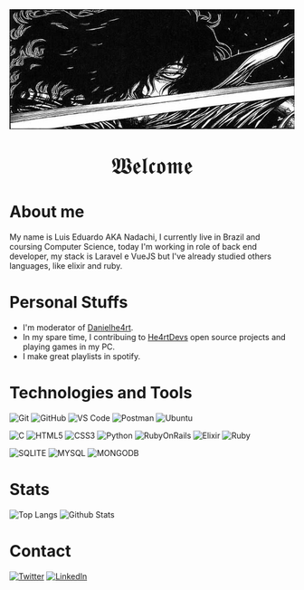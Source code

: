 <div align="center">
<img align="center" src="./assets/alucard.jpg">
</div>
<div align="center">
<p style= font-size:40px;> 𝖂𝖊𝖑𝖈𝖔𝖒𝖊 </p>
</div>

# About me

My name is Luis Eduardo AKA Nadachi, I currently live in Brazil and coursing Computer Science, today I'm working in role of back end developer, my stack is Laravel e VueJS but I've already studied others languages, like elixir and ruby.

# Personal Stuffs

 + I'm moderator of [Danielhe4rt](https://twitch.tv/danielhe4rt).
 + In my spare time, I contribuing to [He4rtDevs](https://heartdevs.com/) open source projects and playing games in my PC.
 + I make great playlists in spotify.

# Technologies and Tools

![Git](https://img.shields.io/badge/-Git-black?style=for-the-badge&logo=git)
![GitHub](https://img.shields.io/badge/GitHub-100000?style=for-the-badge&logo=github&logoColor=white)
![VS Code](https://img.shields.io/badge/-VS%20Code-black?style=for-the-badge&logo=visual-studio-code)
![Postman](https://img.shields.io/badge/Postman-black?style=for-the-badge&logo=postman)
![Ubuntu](https://img.shields.io/badge/Ubuntu-black?style=for-the-badge&logo=ubuntu&logoColor=white)

![C](https://img.shields.io/badge/C-black?style=for-the-badge&logo=c&logoColor=white)
![HTML5](https://img.shields.io/badge/HTML5-black?style=for-the-badge&logo=html5&logoColor=white)
![CSS3](https://img.shields.io/badge/CSS3-black?style=for-the-badge&logo=css3&logoColor=white)
![Python](https://img.shields.io/badge/Python-black?style=for-the-badge&logo=python&logoColor=white)
![RubyOnRails](https://img.shields.io/badge/Ruby_on_Rails-black?style=for-the-badge&logo=ruby-on-rails&logoColor=white)
![Elixir](https://img.shields.io/badge/Elixir-black?style=for-the-badge&logo=elixir&logoColor=white)
![Ruby](https://img.shields.io/badge/Ruby-black?style=for-the-badge&logo=ruby&logoColor=white)

![SQLITE](https://img.shields.io/badge/SQLite-black?style=for-the-badge&logo=sqlite&logoColor=white)
![MYSQL](https://img.shields.io/badge/MySQL-black?style=for-the-badge&logo=mysql&logoColor=white)
![MONGODB](https://img.shields.io/badge/MongoDB-black?style=for-the-badge&logo=mongodb&logoColor=white)

# Stats

![Top Langs](https://github-readme-stats.vercel.app/api/top-langs/?username=luisnadachi&hide=TeX&layout=compact&theme=dark)
![Github Stats](https://github-readme-stats.vercel.app/api?username=luisnadachi&count_private=true&show_icons=true&include_all_commits=true&theme=dark)

# Contact

[![Twitter](https://img.shields.io/badge/Twitter-black?style=for-the-badge&logo=twitter&logoColor=white)](https://twitter.com/Luis_Nadachi)
[![LinkedIn](https://img.shields.io/badge/LinkedIn-black?style=for-the-badge&logo=linkedin&logoColor=white)](https://www.linkedin.com/in/luis-eduardo-teixeira/)
